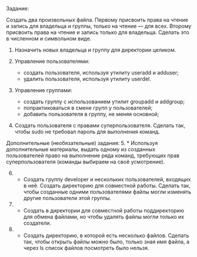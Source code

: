 Задание:

Создать два произвольных файла. Первому присвоить права на чтение и запись для владельца и группы, только на чтение — для всех. Второму присвоить права на чтение и запись только для владельца. Сделать это в численном и символьном виде.

1. Назначить новых владельца и группу для директории целиком.

2. Управление пользователями:
    * создать пользователя, используя утилиту useradd и adduser;
    * удалить пользователя, используя утилиту userdel.

3. Управление группами:
    * создать группу с использованием утилит groupadd и addgroup;
    * попрактиковаться в смене групп у пользователей;
    * добавить пользователя в группу, не меняя основной;

4. Создать пользователя с правами суперпользователя. Сделать так, чтобы sudo не требовал пароль для выполнения команд.

Дополнительные (необязательные) задания:
5. * Используя дополнительные материалы, выдать одному из созданных пользователей право на выполнение ряда команд, требующих прав суперпользователя (команды выбираем на своё усмотрение).

6. * Создать группу developer и нескольких пользователей, входящих в неё. Создать директорию для совместной работы. Сделать так, чтобы созданные одними пользователями файлы могли изменять другие пользователи этой группы.
7. * Создать в директории для совместной работы поддиректорию для обмена файлами, но чтобы удалять файлы могли только их создатели.

8. * Создать директорию, в которой есть несколько файлов. Сделать так, чтобы открыть файлы можно было, только зная имя файла, а через ls список файлов посмотреть было нельзя.

